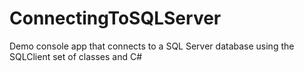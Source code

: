 # ConnectingToSQLServer
Demo console app that connects to a SQL Server database using the SQLClient set of classes and C#
